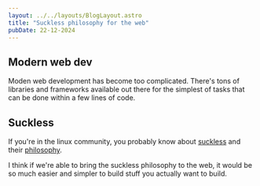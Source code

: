 ```yaml
---
layout: ../../layouts/BlogLayout.astro
title: "Suckless philosophy for the web"
pubDate: 22-12-2024
---
```


## Modern web dev

Moden web development has become too complicated. There's tons of
libraries and frameworks available out there for the simplest of
tasks that can be done within a few lines of code.

## Suckless

If you're in the linux community, you probably know about [suckless](https://suckless.org)
and their [philosophy](https://suckless.org/philosophy).

I think if we're able to bring the suckless philosophy to
the web, it would be so much easier and simpler to build stuff you
actually want to build.
